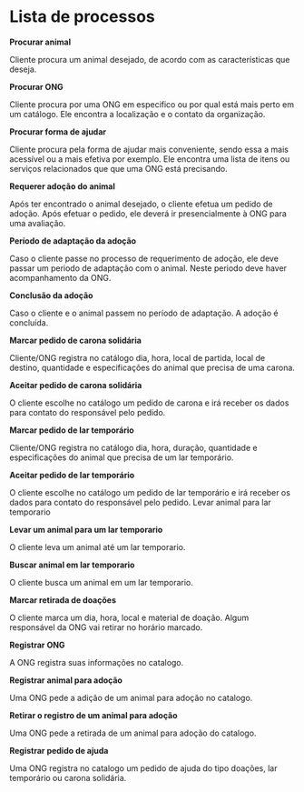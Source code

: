 # Lista de processos

**Procurar animal**

Cliente procura um animal desejado, de acordo com as características que deseja. 

**Procurar ONG**

Cliente procura por uma ONG em especifico ou por qual está mais perto em um catálogo. Ele encontra a localização e o contato da organização.

**Procurar forma de ajudar**

Cliente procura pela forma de ajudar mais conveniente, sendo essa a mais acessível ou a mais efetiva por exemplo. Ele encontra uma lista de itens ou serviços relacionados que que uma ONG está precisando.

**Requerer adoção do animal**

Após ter encontrado o animal desejado, o cliente efetua um pedido de adoção. Após efetuar o pedido, ele deverá ir presencialmente à ONG para uma avaliação.

**Período de adaptação da adoção**

Caso o cliente passe no processo de requerimento de adoção, ele deve passar um periodo de adaptação com o animal. Neste periodo deve haver acompanhamento da ONG.

**Conclusão da adoção**

Caso o cliente e o animal passem no período de adaptação. A adoção é concluída.

**Marcar pedido de carona solidária**

Cliente/ONG registra no catálogo dia, hora, local de partida, local de destino, quantidade e especificações do animal que precisa de uma carona.

**Aceitar pedido de carona solidária**

O cliente escolhe no catálogo um pedido de carona e irá receber os dados para contato do responsável pelo pedido.

**Marcar pedido de lar temporário**

Cliente/ONG registra no catálogo dia, hora, duração, quantidade e especificações do animal que precisa de um lar temporário.

**Aceitar pedido de lar temporário**

O cliente escolhe no catálogo um pedido de lar temporário e irá receber os dados para contato do responsável pelo pedido.
Levar animal para lar temporario

**Levar um animal para um lar temporario**

O cliente leva um animal até um lar temporario.

**Buscar animal em lar temporario**

O cliente busca um animal em um lar temporario.

**Marcar retirada de doações**

O cliente marca um dia, hora, local e material de doação. Algum responsável da ONG vai retirar no horário marcado.

**Registrar ONG**

A ONG registra suas informações no catalogo.

**Registrar animal para adoção**

Uma ONG pede a adição de um animal para adoção no catalogo.

**Retirar o registro de um animal para adoção**

Uma ONG pede a retirada de um animal para adoção do catalogo.

**Registrar pedido de ajuda**

Uma ONG registra no catalogo um pedido de ajuda do tipo doações, lar temporário ou carona solidária.

